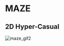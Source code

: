 # MAZE
## 2D Hyper-Casual

![maze_gif2](https://user-images.githubusercontent.com/34845402/51737792-4fc8c980-2042-11e9-9361-b11b03e5af19.gif)
